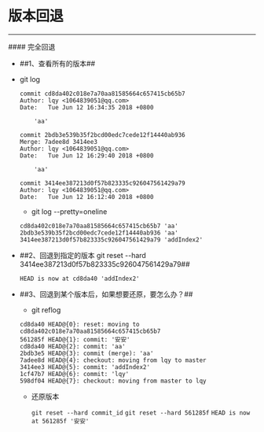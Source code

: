 # 版本回退

<hr>
#### 完全回退

* ##1、查看所有的版本##
 * git log
    
    ```
    commit cd8da402c018e7a70aa81585664c657415cb65b7
    Author: lqy <1064839051@qq.com>
    Date:   Tue Jun 12 16:34:35 2018 +0800
    
        'aa'
    
    commit 2bdb3e539b35f2bcd00edc7cede12f14440ab936
    Merge: 7adee8d 3414ee3
    Author: lqy <1064839051@qq.com>
    Date:   Tue Jun 12 16:29:40 2018 +0800
    
        'aa'
    
    commit 3414ee387213d0f57b823335c926047561429a79
    Author: lqy <1064839051@qq.com>
    Date:   Tue Jun 12 16:12:40 2018 +0800

    ```
    * git log --pretty=oneline
    
    ```
    cd8da402c018e7a70aa81585664c657415cb65b7 'aa'
    2bdb3e539b35f2bcd00edc7cede12f14440ab936 'aa'
    3414ee387213d0f57b823335c926047561429a79 'addIndex2'

    ```
    
* ##2、回退到指定的版本 git reset --hard 3414ee387213d0f57b823335c926047561429a79##

    ```
    HEAD is now at cd8da40 'addIndex2'
    ```
    
* ##3、回退到某个版本后，如果想要还原，要怎么办？##

    * git reflog
    ```
    cd8da40 HEAD@{0}: reset: moving to cd8da402c018e7a70aa81585664c657415cb65b7
    561285f HEAD@{1}: commit: '安安'
    cd8da40 HEAD@{2}: commit: 'aa'
    2bdb3e5 HEAD@{3}: commit (merge): 'aa'
    7adee8d HEAD@{4}: checkout: moving from lqy to master
    3414ee3 HEAD@{5}: commit: 'addIndex2'
    1cf47b7 HEAD@{6}: commit: 'lqy'
    598df04 HEAD@{7}: checkout: moving from master to lqy

    ```
  * 还原版本

    `git reset --hard commit_id` `git reset --hard 561285f`
    `HEAD is now at 561285f '安安'`
    